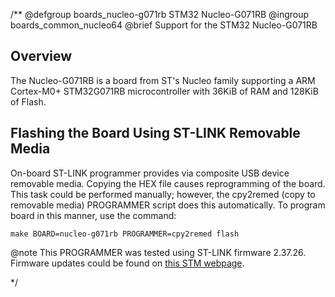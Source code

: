 /**
@defgroup    boards_nucleo-g071rb STM32 Nucleo-G071RB
@ingroup     boards_common_nucleo64
@brief       Support for the STM32 Nucleo-G071RB

## Overview

The Nucleo-G071RB is a board from ST's Nucleo family supporting a ARM
Cortex-M0+ STM32G071RB microcontroller with 36KiB of RAM and 128KiB of Flash.

## Flashing the Board Using ST-LINK Removable Media

On-board ST-LINK programmer provides via composite USB device removable media.
Copying the HEX file causes reprogramming of the board. This task
could be performed manually; however, the cpy2remed (copy to removable
media) PROGRAMMER script does this automatically. To program board in
this manner, use the command:

```
make BOARD=nucleo-g071rb PROGRAMMER=cpy2remed flash
```

@note This PROGRAMMER was tested using ST-LINK firmware 2.37.26. Firmware updates
could be found on [this STM webpage](https://www.st.com/en/development-tools/stsw-link007.html).

 */
